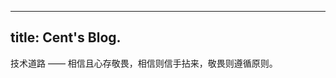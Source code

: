 <!--
 * @Author: Cent Chen
 * @Date: 2021-08-12 00:50:36
 * @LastEditors: Cent Chen
 * @LastEditTime: 2021-08-15 13:43:32
 * @Description: 
-->
---
title: Cent's Blog.
---
技术道路 —— 相信且心存敬畏，相信则信手拈来，敬畏则遵循原则。
